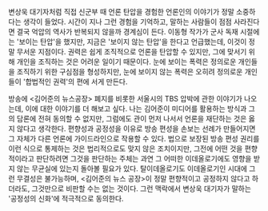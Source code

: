 변상욱 대기자처럼 직접 신군부 때 언론 탄압을 경험한 언론인의 이야기가 정말 소중하다는 생각이 들었다. 시간이 지나 그런 경험을 기억하고, 말하는 사람들이 점점 사라진다면 결국 억압의 역사가 반복되지 않을까 경계심이 든다. 이동형 작가가 군사 독재 시절에는 '보이는 탄압'을 했지만, 지금은 '보이지 않는 탄압'을 한다고 언급했는데, 이것이 정말 무서운 지점이다. 권력은 쉽게 조직적으로 언론을 탄압할 수 있지만, 그에 맞서기 위해 개인을 조직하는 것은 어려운 일이기 때문이다. 눈에 보이는 폭력은 정의로운 개인들을 조직하기 위한 구심점을 형성하지만, 눈에 보이지 않는 폭력은 오히려 정의로운 개인들이 '합법적인 권력'의 편에 서게 만든다.

방송에 <김어준의 뉴스공장> 폐지를 비롯한 서울시의 TBS 압박에 관한 이야기가 나오는데, 이에 대한 이야기를 더 해보고 싶다. 나는 김어준이 미디어를 활용하는 방식과 그의 담론에 전혀 동의할 수 없지만, 그럼에도 관이 먼저 나서서 언론을 재단하는 것은 옳지 않다고 생각한다. 편향성과 공정성을 이유로 방송 편성을 손보는 선례가 만들어지면 그 자체가 다른 언론에 가이드라인으로 작용할 수 있다. 법으로 보장된 방송 편성 권리를 이런 식으로 통제하는 것은 법리적으로도 맞지 않은 조치이지만, 그전에 어떤 것을 편향적이라고 판단하려면 그것을 판단하는 주체는 과연 그 어떠한 이데올로기에도 영향을 받지 않는 무균실에 있는지 돌아볼 필요가 있다. 탈이데올로기도 이데올로기인 시대에 그런 무결성은 불가능하며, <김어준의 뉴스 공장>이 정말 편향적이고 공정하지 않다고 하더라도, 그것만으로 비판할 수는 없는 것이다. 그런 맥락에서 변상욱 대기자가 말하는 '공정성의 신화'에 적극적으로 동의한다.



